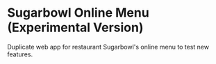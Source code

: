 # Sugarbowl Online Menu (Experimental Version)
Duplicate web app for restaurant Sugarbowl's online menu to test new features.
